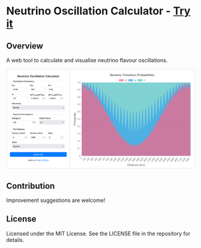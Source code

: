 # Neutrino Oscillation Calculator - [Try it](http://osc.det.je/)

## Overview
A web tool to calculate and visualise neutrino flavour oscillations.

![Screenshot of the page](screenshot.png)

## Contribution
Improvement suggestions are welcome!

## License
Licensed under the MIT License. See the LICENSE file in the repository for details.
